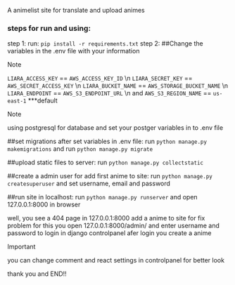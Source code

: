 A animelist site for translate and upload animes

### steps for run and using:
step 1:
run: ```pip install -r requirements.txt```
step 2:
##Change the variables in the .env file with your information

> [!NOTE]
> ```LIARA_ACCESS_KEY``` == ```AWS_ACCESS_KEY_ID``` \n
> ```LIARA_SECRET_KEY``` == ```AWS_SECRET_ACCESS_KEY``` \n
> ```LIARA_BUCKET_NAME``` == ```AWS_STORAGE_BUCKET_NAME``` \n 
> ```LIARA_ENDPOINT``` == ```AWS_S3_ENDPOINT_URL``` \n 
> and ```AWS_S3_REGION_NAME``` == ```us-east-1``` ***default

> [!NOTE]
> using postgresql for database and set your postger variables in to .env file

##set migrations after set variables in .env file:
run ```python manage.py makemigrations```
and run ```python manage.py migrate```

##upload static files to server:
run ```python manage.py collectstatic```

##create a admin user for add first anime to site:
run ```python manage.py createsuperuser```
and set username, email and password

##run site in localhost:
run ```python manage.py runserver```
and open 127.0.0.1:8000 in browser

well, you see a 404 page in 127.0.0.1:8000
add a anime to site for fix problem
for this you open 127.0.0.1:8000/admin/ and enter username and password to login in django controlpanel
afer login you create a anime
> [!IMPORTANT]
> you can change comment and react settings in controlpanel for better look

thank you and END!!
